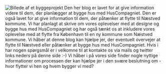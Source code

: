 ![Billede af et byggeprojekt](/doc/assets/main.jpg)
Den her blog er lavet for at give information videre til dem, der planlægger at bygge hus med HusCompagniet. Den er også lavet for at give information til dem, der påtænker at flytte til Næstved kommune. Vi har planlagt at skrive om vores oplevelser med at designe og bygge hus med HusCompagniet og har også tænkt os at inkludere vores oplevelse med at flytte fra København til en ny kommune som Næstved kommune.
Vi håber at denne blog kan hjælpe jer, der eventuelt overvejer at flytte til Næstved eller påtænker at bygge hus med HusCompagniet.
Hvis i har nogen spørgsmål er i velkomne til at kontakte os via mails og twitter links neders på denne side :-)
Vi håber i på vores side finder nogle nyttige informationer om processen der kan hjælpe jer i den svære beslutning om - hvor flytter vi hen og hvem bygger vi med?